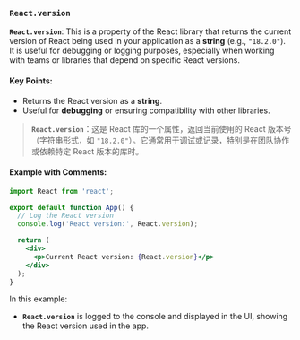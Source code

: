 ### `React.version`

**`React.version`**: This is a property of the React library that returns the current version of React being used in your application as a **string** (e.g., `"18.2.0"`). It is useful for debugging or logging purposes, especially when working with teams or libraries that depend on specific React versions.

<audio src="..\..\mp3\__`React.versio.mp3"></audio>

#### Key Points:
- Returns the React version as a **string**.
- Useful for **debugging** or ensuring compatibility with other libraries.

> **`React.version`**：这是 React 库的一个属性，返回当前使用的 React 版本号（字符串形式，如 `"18.2.0"`）。它通常用于调试或记录，特别是在团队协作或依赖特定 React 版本的库时。
>
> <audio src="..\..\mp3\React.version：这.mp3"></audio>

#### Example with Comments:

```jsx
import React from 'react';

export default function App() {
  // Log the React version
  console.log('React version:', React.version);

  return (
    <div>
      <p>Current React version: {React.version}</p>
    </div>
  );
}
```

In this example:
- **`React.version`** is logged to the console and displayed in the UI, showing the React version used in the app.